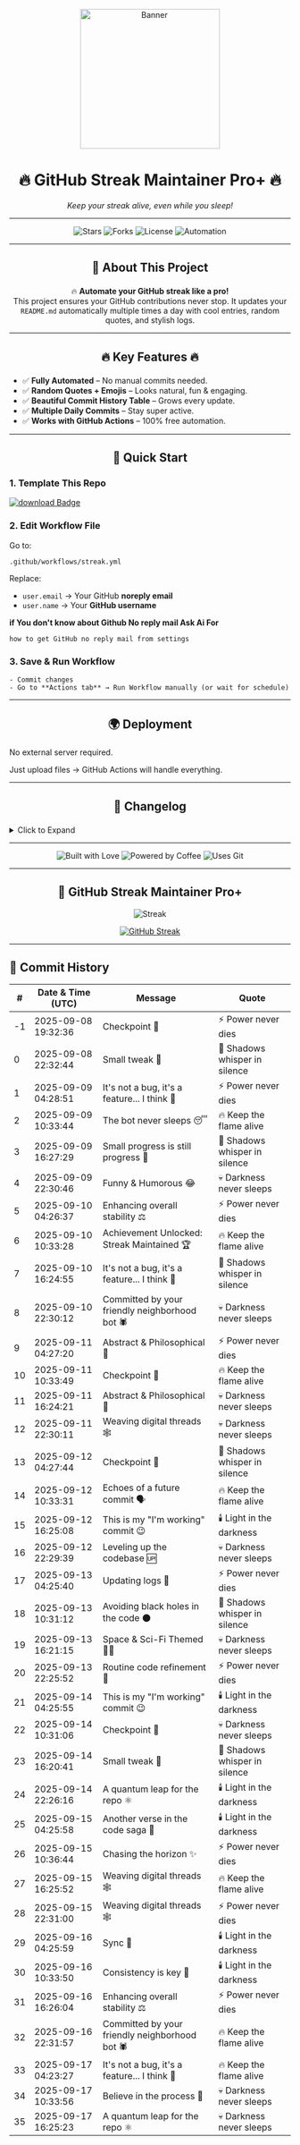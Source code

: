 <p align="center">
  <img src="https://media.giphy.com/media/Ju7l5y9osyymQ/giphy.gif" width="250" alt="Banner">
</p>

<h1 align="center">🔥 <strong>GitHub Streak Maintainer Pro+</strong> 🔥</h1>
<p align="center"><em>Keep your streak alive, even while you sleep!</em></p>

---

<p align="center">
  <img src="https://img.shields.io/github/stars/SaeedX302/Github-Streak-Maintainer?style=for-the-badge&logo=github" alt="Stars">
  <img src="https://img.shields.io/github/forks/SaeedX302/Github-Streak-Maintainer?style=for-the-badge&logo=git" alt="Forks">
  <img src="https://img.shields.io/github/license/SaeedX302/Github-Streak-Maintainer?style=for-the-badge&logo=apache" alt="License">
  <img src="https://img.shields.io/badge/Automation-100%25-brightgreen?style=for-the-badge&logo=github-actions" alt="Automation">
</p>

---

## <p align="center">📜 <strong>About This Project</strong></p>
<p align="center">
🔥 <strong>Automate your GitHub streak like a pro!</strong> <br>
This project ensures your GitHub contributions never stop. It updates your <code>README.md</code> automatically multiple times a day with cool entries, random quotes, and stylish logs. 
</p>

---

## <p align="center">🔥 <strong>Key Features</strong> 🔥</p>
- ✅ **Fully Automated** – No manual commits needed.
- ✅ **Random Quotes + Emojis** – Looks natural, fun & engaging.
- ✅ **Beautiful Commit History Table** – Grows every update.
- ✅ **Multiple Daily Commits** – Stay super active.
- ✅ **Works with GitHub Actions** – 100% free automation.

---

## <p align="center">🚀 <strong>Quick Start</strong></p>

###  1. Template This Repo  
<p>
<a href="https://github.com/new?template_name=Github-Streak-Maintainer&template_owner=saeedx302">
<img src="https://img.shields.io/badge/Template-REPO-blue?style=for-the-badge&logo=github" alt="download Badge">
</a>
</p>

###  2. Edit Workflow File  
Go to:

    .github/workflows/streak.yml

Replace:
- `user.email` → Your GitHub **noreply email**
- `user.name` → Your **GitHub username**


 <strong>if You don't know about Github No reply mail Ask Ai For </strong>

 
    how to get GitHub no reply mail from settings

###  3. Save & Run Workflow  
`- Commit changes`  
`- Go to **Actions tab** → Run Workflow manually (or wait for schedule)`
    
---

## <p align="center">🌍 <strong> Deployment </strong></p>

No external server required.

Just upload files → GitHub Actions will handle everything.



---

## <p align="center">📝 <strong>Changelog</strong></p>

<details>
<summary>Click to Expand</summary>v1.0 → Initial release with README auto-update feature.

v1.1 → Added random quotes + multiple commits daily.

v2.0 → Pro Design + Commit History Table + Stylish UI.


</details>

---

<p align="center">
  <img src="https://forthebadge.com/images/badges/built-with-love.svg" alt="Built with Love">
  <img src="https://forthebadge.com/images/badges/powered-by-coffee.svg" alt="Powered by Coffee">
  <img src="https://forthebadge.com/images/badges/uses-git.svg" alt="Uses Git">
</p>

---

<div align="center">
  
## 🚀 GitHub Streak Maintainer Pro+

![Streak](https://img.shields.io/badge/Streak-Active-brightgreen)

[![GitHub Streak](https://github-readme-streak-stats.herokuapp.com?user=saeedxalive&theme=calm-pink&fire=49EB28&background=35%2C401717C2%2C583570&border=060C36&stroke=701373BE&ring=BE3E71E5&currStreakNum=9B610E)](https://git.io/streak-stats)

</div>

---

## 📅 Commit History
| # | Date & Time (UTC) | Message | Quote |
|---|--------------------|---------|-------|
| -1 | 2025-09-08 19:32:36 | Checkpoint 📍 | ⚡ Power never dies |
| 0 | 2025-09-08 22:32:44 | Small tweak 🌳 | 👻 Shadows whisper in silence |
| 1 | 2025-09-09 04:28:51 | It's not a bug, it's a feature... I think 🤔 | ⚡ Power never dies |
| 2 | 2025-09-09 10:33:44 | The bot never sleeps 😴 | 🔥 Keep the flame alive |
| 3 | 2025-09-09 16:27:29 | Small progress is still progress 🌱 | 👻 Shadows whisper in silence |
| 4 | 2025-09-09 22:30:46 | Funny & Humorous 😂 | 💀 Darkness never sleeps |
| 5 | 2025-09-10 04:26:37 | Enhancing overall stability ⚖️ | ⚡ Power never dies |
| 6 | 2025-09-10 10:33:28 | Achievement Unlocked: Streak Maintained 🏆 | 🔥 Keep the flame alive |
| 7 | 2025-09-10 16:24:55 | It's not a bug, it's a feature... I think 🤔 | 👻 Shadows whisper in silence |
| 8 | 2025-09-10 22:30:12 | Committed by your friendly neighborhood bot 🕷️ | 💀 Darkness never sleeps |
| 9 | 2025-09-11 04:27:20 | Abstract & Philosophical 🤔 | ⚡ Power never dies |
| 10 | 2025-09-11 10:33:49 | Checkpoint 📍 | 🔥 Keep the flame alive |
| 11 | 2025-09-11 16:24:21 | Abstract & Philosophical 🤔 | 💀 Darkness never sleeps |
| 12 | 2025-09-11 22:30:11 | Weaving digital threads 🕸️ | 💀 Darkness never sleeps |
| 13 | 2025-09-12 04:27:44 | Checkpoint 📍 | 👻 Shadows whisper in silence |
| 14 | 2025-09-12 10:33:31 | Echoes of a future commit 🗣️ | 🔥 Keep the flame alive |
| 15 | 2025-09-12 16:25:08 | This is my "I'm working" commit 😉 | 🕯️ Light in the darkness |
| 16 | 2025-09-12 22:29:39 | Leveling up the codebase 🆙 | 💀 Darkness never sleeps |
| 17 | 2025-09-13 04:25:40 | Updating logs 🍃 | ⚡ Power never dies |
| 18 | 2025-09-13 10:31:12 | Avoiding black holes in the code ⚫ | 👻 Shadows whisper in silence |
| 19 | 2025-09-13 16:21:15 | Space & Sci-Fi Themed 🧑‍🚀 | 💀 Darkness never sleeps |
| 20 | 2025-09-13 22:25:52 | Routine code refinement 🧹 | ⚡ Power never dies |
| 21 | 2025-09-14 04:25:55 | This is my "I'm working" commit 😉 | 🕯️ Light in the darkness |
| 22 | 2025-09-14 10:31:06 | Checkpoint 📍 | 💀 Darkness never sleeps |
| 23 | 2025-09-14 16:20:41 | Small tweak 🌳 | 👻 Shadows whisper in silence |
| 24 | 2025-09-14 22:26:16 | A quantum leap for the repo ⚛️ | 🕯️ Light in the darkness |
| 25 | 2025-09-15 04:25:58 | Another verse in the code saga 📜 | 🕯️ Light in the darkness |
| 26 | 2025-09-15 10:36:44 | Chasing the horizon ✨ | ⚡ Power never dies |
| 27 | 2025-09-15 16:25:52 | Weaving digital threads 🕸️ | 🔥 Keep the flame alive |
| 28 | 2025-09-15 22:31:00 | Weaving digital threads 🕸️ | ⚡ Power never dies |
| 29 | 2025-09-16 04:25:59 | Sync 🔄 | 🕯️ Light in the darkness |
| 30 | 2025-09-16 10:33:50 | Consistency is key 🔑 | 🕯️ Light in the darkness |
| 31 | 2025-09-16 16:26:04 | Enhancing overall stability ⚖️ | ⚡ Power never dies |
| 32 | 2025-09-16 22:31:57 | Committed by your friendly neighborhood bot 🕷️ | 🔥 Keep the flame alive |
| 33 | 2025-09-17 04:23:27 | It's not a bug, it's a feature... I think 🤔 | 🔥 Keep the flame alive |
| 34 | 2025-09-17 10:33:56 | Believe in the process 🙏 | 💀 Darkness never sleeps |
| 35 | 2025-09-17 16:25:23 | A quantum leap for the repo ⚛️ | 💀 Darkness never sleeps |
